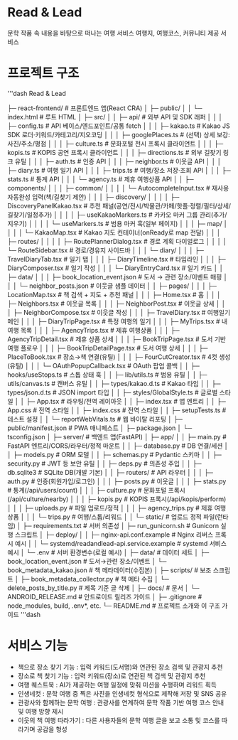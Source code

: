 # Read & Lead

문학 작품 속 내용을 바탕으로 떠나는 여행 서비스
여행지, 여행코스, 커뮤니티 제공 서비스 

# 프로젝트 구조
'''dash
Read & Lead

├─ react-frontend/                             # 프론트엔드 앱(React CRA)
│  ├─ public/
│  │  └─ index.html                            # 루트 HTML
│  ├─ src/
│  │  ├─ api/                                  # 외부 API 및 SDK 래퍼
│  │  │  ├─ config.ts                          # API 베이스/엔드포인트/공통 fetch
│  │  │  ├─ kakao.ts                           # Kakao JS SDK 로더·키워드/카테고리/지오코딩
│  │  │  ├─ googlePlaces.ts                    # (선택) 상세 보강: 사진/주소/평점
│  │  │  ├─ culture.ts                         # 문화포털 전시 프록시 클라이언트
│  │  │  ├─ kopis.ts                           # KOPIS 공연 프록시 클라이언트
│  │  │  ├─ directions.ts                      # 외부 길찾기 링크 유틸
│  │  │  ├─ auth.ts                            # 인증 API
│  │  │  ├─ neighbor.ts                        # 이웃글 API
│  │  │  ├─ diary.ts                           # 여행 일기 API
│  │  │  ├─ trips.ts                           # 여행/장소 저장·조회 API
│  │  │  ├─ stats.ts                           # 통계 API
│  │  │  └─ agency.ts                          # 제휴 여행상품 API
│  │  ├─ components/
│  │  │  ├─ common/
│  │  │  │  └─ AutocompleteInput.tsx           # 재사용 자동완성 입력(책/길찾기 제안)
│  │  │  ├─ discovery/
│  │  │  │  ├─ DiscoveryPanelKakao.tsx         # 추천 패널(공연/전시/박물관/카페/핫플·정렬/필터/상세/길찾기/일정추가)
│  │  │  │  ├─ useKakaoMarkers.ts              # 카카오 마커 그룹 관리(추가/지우기)
│  │  │  │  └─ useMarkers.ts                   # 범용 마커 훅(일부 페이지)
│  │  │  ├─ map/
│  │  │  │  └─ KakaoMap.tsx                    # Kakao 지도 컨테이너(onReady로 map 전달)
│  │  │  ├─ routes/
│  │  │  │  ├─ RoutePlannerDialog.tsx          # 경로 계획 다이얼로그
│  │  │  │  └─ RouteSidebar.tsx                # 경로/경유지 사이드바
│  │  │  └─ diary/
│  │  │     ├─ TravelDiaryTab.tsx              # 일기 탭
│  │  │     ├─ DiaryTimeline.tsx               # 타임라인
│  │  │     ├─ DiaryComposer.tsx               # 일기 작성
│  │  │     └─ DiaryEntryCard.tsx              # 일기 카드
│  │  ├─ data/
│  │  │  ├─ book_location_event.json           # 도서 → 관련 장소/이벤트 매핑
│  │  │  └─ neighbor_posts.json                # 이웃글 샘플 데이터
│  │  ├─ pages/
│  │  │  ├─ LocationMap.tsx                    # 책 검색 + 지도 + 추천 패널
│  │  │  ├─ Home.tsx                           # 홈
│  │  │  ├─ Neighbors.tsx                      # 이웃글 목록
│  │  │  ├─ NeighborPost.tsx                   # 이웃글 상세
│  │  │  ├─ NeighborCompose.tsx                # 이웃글 작성
│  │  │  ├─ TravelDiary.tsx                    # 여행일기 메인
│  │  │  ├─ DiaryTripPage.tsx                  # 특정 여행의 일기
│  │  │  ├─ MyTrips.tsx                        # 내 여행 목록
│  │  │  ├─ AgencyTrips.tsx                    # 제휴 여행상품
│  │  │  ├─ AgencyTripDetail.tsx               # 제휴 상품 상세
│  │  │  ├─ BookTripPage.tsx                   # 도서 기반 여행 플로우
│  │  │  ├─ BookTripDetailPage.tsx             # 도서 여행 상세
│  │  │  ├─ PlaceToBook.tsx                    # 장소→책 연결(유틸)
│  │  │  ├─ FourCutCreator.tsx                 # 4컷 생성(유틸)
│  │  │  └─ OAuthPopupCallback.tsx             # OAuth 팝업 콜백
│  │  ├─ hooks/useStops.ts                     # 스톱 상태 훅
│  │  ├─ lib/utils.ts                          # 범용 유틸
│  │  ├─ utils/canvas.ts                       # 캔버스 유틸
│  │  ├─ types/kakao.d.ts                      # Kakao 타입
│  │  ├─ types/json.d.ts                       # JSON import 타입
│  │  ├─ styles/GlobalStyle.ts                 # 글로벌 스타일
│  │  ├─ App.tsx                               # 라우팅/전역 레이아웃
│  │  ├─ index.tsx                             # 앱 엔트리
│  │  ├─ App.css                               # 전역 스타일
│  │  ├─ index.css                             # 전역 스타일
│  │  ├─ setupTests.ts                         # 테스트 설정
│  │  └─ reportWebVitals.ts                    # 웹 바이탈 리포팅
│  ├─ public/manifest.json                     # PWA 매니페스트
│  ├─ package.json
│  └─ tsconfig.json
│
├─ server/                                     # 백엔드 앱(FastAPI)
│  ├─ app/
│  │  ├─ main.py                               # FastAPI 엔트리/CORS/라우터/정적 마운트
│  │  ├─ database.py                           # DB 연결/세션
│  │  ├─ models.py                             # ORM 모델
│  │  ├─ schemas.py                            # Pydantic 스키마
│  │  ├─ security.py                           # JWT 등 보안 유틸
│  │  ├─ deps.py                               # 의존성 주입
│  │  ├─ db.sqlite3                            # SQLite DB(개발 기본)
│  │  ├─ routers/                              # API 라우터
│  │  │  ├─ auth.py                            # 인증(회원가입/로그인)
│  │  │  ├─ posts.py                           # 이웃글
│  │  │  ├─ stats.py                           # 통계(/api/users/count)
│  │  │  ├─ culture.py                         # 문화포털 프록시(/api/culture/nearby)
│  │  │  ├─ kopis.py                           # KOPIS 프록시(/api/kopis/perform)
│  │  │  ├─ uploads.py                         # 파일 업로드/정적
│  │  │  ├─ agency_trips.py                    # 제휴 여행상품
│  │  │  └─ trips.py                           # 여행/스톱/리워드
│  │  └─ static/                               # 업로드 정적 파일(런타임)
│  ├─ requirements.txt                         # 서버 의존성
│  ├─ run_gunicorn.sh                          # Gunicorn 실행 스크립트
│  ├─ deploy/
│  │  ├─ nginx-api.conf.example                # Nginx 리버스 프록시 예시
│  │  └─ systemd/readandlead-api.service.example # systemd 서비스 예시
│  └─ .env                                     # 서버 환경변수(로컬 예시)
│
├─ data/                                       # 데이터 세트
│  ├─ book_location_event.json                 # 도서→관련 장소/이벤트
│  └─ book_metadata_kakao.json                 # 책 메타데이터(수집본)
│
├─ scripts/                                    # 보조 스크립트
│  ├─ book_metadata_collector.py               # 책 메타 수집
│  └─ delete_posts_by_title.py                 # 제목 기준 글 삭제
│
├─ docs/                                       # 문서
│  └─ ANDROID_RELEASE.md                       # 안드로이드 릴리즈 가이드
│
├─ .gitignore                                  # node_modules, build, .env*, etc.
└─ README.md                                   # 프로젝트 소개와 이 구조 가이드
'''dash


# 서비스 기능
- 책으로 장소 찾기 기능 : 입력 키워드(도서명)와 연관된 장소 검색 및 관광지 추천
- 장소로 책 찾기 기능 : 입력 키워드(장소)로 연관된 책 검색 및 관광지 추천 
- 여행 퀘스트북 : AI가 제공하는 여행 일정에 맞춰 미션을 수행하며 리워드 획득 
- 인생네컷 : 문학 여행 중 찍은 사진을 인생네컷 형식으로 제작해 저장 및 SNS 공유 
- 관광사와 함께하는 문학 여행 : 관광사를 연계하여 문학 작품 기반 여행 코스 안내 및 여행 방향 제시 
- 이웃의 책 여행 따라가기 : 다른 사용자들의 문학 여행 글을 보고 소통 및 코스를 따라가며 공감을 형성 
